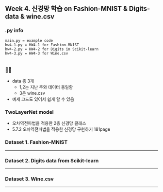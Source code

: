 ## Week 4. 신경망 학습 on Fashion-MNIST & Digits-data & wine.csv

### .py info
```(python)
main.py = example code
hw4-1.py = HW4-1 for Fashion-MNIST
hw4-2.py = HW4-2 for Digits in Scikit-learn
hw4-3.py = HW4-3 for Wine.csv


```





### 🔨😀

- data 총 3개
  - 1,2는 지난 주와 데이터 동일함
  - 3은 wine.csv 
- 예제 코드도 있어서 쉽게 할 수 있음





### TwoLayerNet model

- 오차역전파법을 적용한 2층 신경망 클래스	
- 5.7.2 오차역전파법을 적용한 신경망 구현하기	181page









### Dataset 1. Fashion-MNIST




--------




### Dataset 2. Digits data from Scikit-learn




--------



### Dataset 3. Wine.csv




--------


